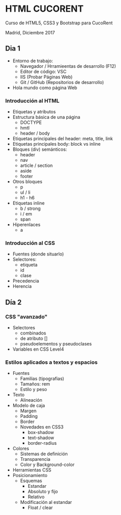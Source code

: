 # HTML CUCORENT

Curso de HTML5, CSS3 y Bootstrap para CucoRent

Madrid, Diciembre 2017

## Dia 1

- Entorno de trabajo:
    - Navegador / Hrramieentas de desarrollo (F12)
    - Editor de código: VSC
    - IIS (Probar Páginas Web)
    - Git / GitHub (Repositorios de desarrollo)
- Hola mundo como página Web

### Introducción al HTML

- Etiquetas y atributos
- Estructura básica de una página
    - DOCTYPE
    - hmtl
    - header / body
- Etiquetas principales del header: meta, title, link
- Etiquetas principales body: block vs inline
- Bloques (div) semánticos:
    - header
    - nav
    - article / section
    - aside
    - footer
- Otros bloques
    - p
    - ul / li
    - h1 - h6
- Etiquetas inline
    - b / strong
    - i / em
    - span
- Hiperenlaces
    - a

### Introducción al CSS

- Fuentes (donde situarlo)
- Selectores:
    - etiqueta
    - id
    - clase
- Precedencia
- Herencia

## Día 2

### CSS "avanzado"

- Selectores
    - combinados
    - de atributo []
    - pseudoelementos y pseudoclases
- Variables en CSS Level4

### Estilos aplicados a textos y espacios

- Fuentes
    - Familias (tipografias)
    - Tamaños: rem
    - Estilo y peso
- Texto
    - Alineación
- Modelo de caja
    - Margen
    - Padding
    - Border
    - Novedades en CSS3
        - box-shadow
        - text-shadow
        - border-radius
- Colores
    - Sistemas de definición
    - Transparencia
    - Color y Background-color
- Herramientas CSS
- Posicionamiento
    - Esquemas
        - Estandar
        - Absoluto y fijo
        - Relativo 
    - Modificación al estandar
        - Float / clear